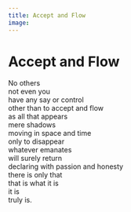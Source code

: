 ```yaml
---
title: Accept and Flow
image:
---
```


# Accept and Flow

<div class="aphorism-text">

No others  <br/>
not even you  <br/>
have any say or control  <br/>
other than to accept and flow <br/> 
as all that appears  <br/>
mere shadows  <br/>
moving in space and time  <br/>
only to disappear  <br/>
whatever emanates  <br/>
will surely return  <br/>
declaring with passion and honesty  <br/>
there is only that  <br/>
that is what it is  <br/>
it is  <br/>
truly is. <br/>

</div>